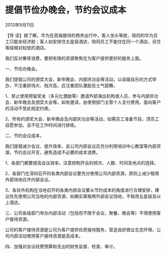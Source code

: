 # 提倡节俭办晚会，节约会议成本

2013年9月11日

【导 读】据了解，华为在高端接待的商务出行中，客人坐头等舱，陪同的华为员工只能坐经济舱；客人如安排住五星级酒店，陪同员工不能住在同一个酒店，另住等级相对较低的酒店。

我们反对奢侈浪费，要把有限的资源聚焦在为客户提供更好的服务上面。

一、节俭办晚会。

我们提倡公司的颁奖大会、新年晚会、内部庆功会等活动，以自娱自乐的方式举办，不注重排场大、档次高，应注重团队激励及士气鼓舞。

1、禁止使用预留奖金（多元化激励等）邀请外部演出机构或人员，参与内部庆功会、新年晚会及颁奖大会等。如有邀请，由使用部门主管个人支付费用。面向客户的活动不受此规定约束。

2、所有的颁奖大会、新年晚会及内部庆功会等活动，如需员工准备节目，须员工自愿参加，且不在工作时间进行排练。

二、节约会议成本。

我们提倡减少会议、提升效率，且公司内部会议应充分利用培训中心教室等内部资源，节约会议开支，避免造成不必要的成本浪费。

1、各部门都要提高会议效率，注意控制开会的频次、人数、时间及地点的选择。

2、各部门在深圳召开的各类内部会议要充分使用公司内部资源，原则上减少租用外部场地召开内部会议。

3、各驻外机构在当地召开的各类内部会议要从节约成本的角度进行合理安排，建议优先使用公司当地的内部资源，如确实需租用外部会议场地，不租用五星级及以上酒店。

三、公司各级部门举办内部活动（包括但不限于会议、聚餐、晚会等）不得使用客户接待资源。

公司的客户接待资源是公司为客户提供优质接待服务，营造良好商业生态环境，公司内部活动使用客户接待资源是高成本。

四、加强对会议经费预算和支出的财务监督、检查、审计。

